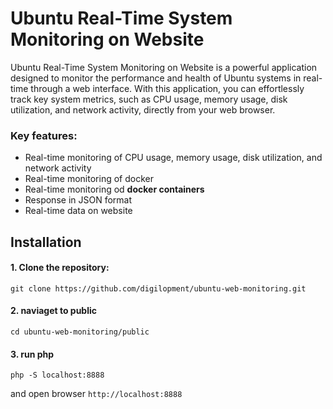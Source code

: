 # Ubuntu Real-Time System Monitoring on Website

Ubuntu Real-Time System Monitoring on Website is a powerful application designed to monitor the performance and health of Ubuntu systems in real-time through a web interface. With this application, you can effortlessly track key system metrics, such as CPU usage, memory usage, disk utilization, and network activity, directly from your web browser.

### Key features:
- Real-time monitoring of CPU usage, memory usage, disk utilization, and network activity
- Real-time monitoring of docker
- Real-time monitoring od **docker containers**
- Response in JSON format
- Real-time data on website

## Installation

#### 1. Clone the repository:

```shell
git clone https://github.com/digilopment/ubuntu-web-monitoring.git
```

#### 2. naviaget to public

```shell
cd ubuntu-web-monitoring/public
```

#### 3. run php

```shell
php -S localhost:8888
```

and open browser `http://localhost:8888`

